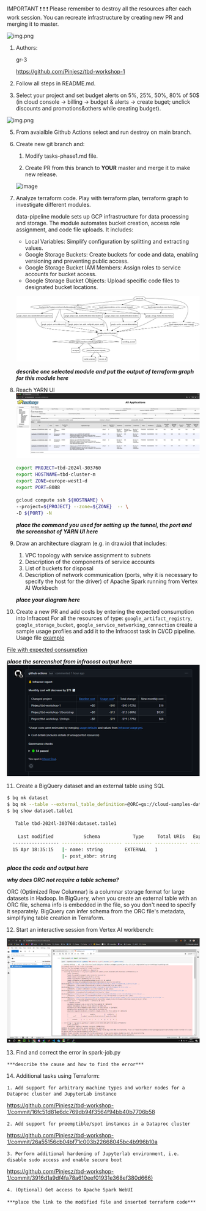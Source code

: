 IMPORTANT ❗ ❗ ❗ Please remember to destroy all the resources after each work session. You can recreate infrastructure by creating new PR and merging it to master.

![img.png](doc/figures/destroy.png)

1. Authors:

   gr-3

   <https://github.com/Pinjesz/tbd-workshop-1>

3. Follow all steps in README.md.

4. Select your project and set budget alerts on 5%, 25%, 50%, 80% of 50$ (in cloud console -> billing -> budget & alerts -> create buget; unclick discounts and promotions&others while creating budget).

  ![img.png](doc/figures/discounts.png)

5. From avaialble Github Actions select and run destroy on main branch.

6. Create new git branch and:
    1. Modify tasks-phase1.md file.

    2. Create PR from this branch to **YOUR** master and merge it to make new release.

   ![image](https://github.com/Pinjesz/tbd-workshop-1/assets/61670444/9591b3de-8bcb-40c7-aff4-fe1a62384ffc)

7. Analyze terraform code. Play with terraform plan, terraform graph to investigate different modules.

    data-pipeline module sets up GCP infrastructure for data processing and storage. The module automates bucket creation, access role assignment, and code file uploads. It includes:

    - Local Variables: Simplify configuration by splitting and extracting values.
    - Google Storage Buckets: Create buckets for code and data, enabling versioning and preventing public access.
    - Google Storage Bucket IAM Members: Assign roles to service accounts for bucket access.
    - Google Storage Bucket Objects: Upload specific code files to designated bucket locations.

    ![](graph.svg)

    ***describe one selected module and put the output of terraform graph for this module here***

8. Reach YARN UI
    ![alt text](hadoop.png)

    ```sh
    export PROJECT=tbd-2024l-303760
    export HOSTNAME=tbd-cluster-m
    export ZONE=europe-west1-d
    export PORT=8088

    gcloud compute ssh ${HOSTNAME} \
    --project=${PROJECT} --zone=${ZONE}  -- \
    -D ${PORT} -N
    ```

   ***place the command you used for setting up the tunnel, the port and the screenshot of YARN UI here***

9. Draw an architecture diagram (e.g. in draw.io) that includes:
    1. VPC topology with service assignment to subnets
    2. Description of the components of service accounts
    3. List of buckets for disposal
    4. Description of network communication (ports, why it is necessary to specify the host for the driver) of Apache Spark running from Vertex AI Workbech

    ***place your diagram here***

10. Create a new PR and add costs by entering the expected consumption into Infracost
For all the resources of type: `google_artifact_registry`, `google_storage_bucket`, `google_service_networking_connection`
create a sample usage profiles and add it to the Infracost task in CI/CD pipeline. Usage file [example](https://github.com/infracost/infracost/blob/master/infracost-usage-example.yml)

   [File with expected consumption](https://github.com/Pinjesz/tbd-workshop-1/blob/phase1-tasks/infracost-usage.yml)

   ***place the screenshot from infracost output here***
     ![img.png](doc/figures/infracost.png)

11. Create a BigQuery dataset and an external table using SQL

```sh
$ bq mk dataset
$ bq mk --table --external_table_definition=@ORC=gs://cloud-samples-data/bigquery/us-states/us-states.orc dataset.table1
$ bq show dataset.table1

   Table tbd-2024l-303760:dataset.table1

    Last modified           Schema            Type     Total URIs   Expiration   Labels
  ----------------- ---------------------- ---------- ------------ ------------ --------
  15 Apr 18:35:15   |- name: string        EXTERNAL   1
                    |- post_abbr: string
 ```

***place the code and output here***

***why does ORC not require a table schema?***

ORC (Optimized Row Columnar) is a columnar storage format for large datasets in Hadoop. In BigQuery, when you create an external table with an ORC file, schema info is embedded in the file, so you don't need to specify it separately. BigQuery can infer schema from the ORC file's metadata, simplifying table creation in Terraform.

12.  Start an interactive session from Vertex AI workbench:

  ![img.png](doc/figures/notebook.png)

13.  Find and correct the error in spark-job.py

    ***describe the cause and how to find the error***

14.  Additional tasks using Terraform:

    1. Add support for arbitrary machine types and worker nodes for a Dataproc cluster and JupyterLab instance
    
   <https://github.com/Pinjesz/tbd-workshop-1/commit/16fc51d81e6dc769db94f3564f94bb40b7706b58>
   
    2. Add support for preemptible/spot instances in a Dataproc cluster

   <https://github.com/Pinjesz/tbd-workshop-1/commit/26a55156cb04bf71c003b22668045bc4b996b10a>

    3. Perform additional hardening of Jupyterlab environment, i.e. disable sudo access and enable secure boot

   <https://github.com/Pinjesz/tbd-workshop-1/commit/3916d1a9df4fa78a610eef01931e368ef380d666)>

    4. (Optional) Get access to Apache Spark WebUI

    ***place the link to the modified file and inserted terraform code***
